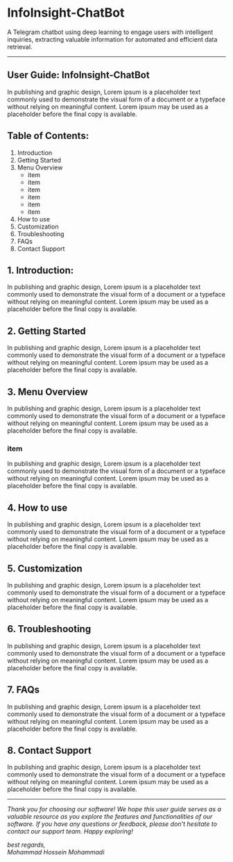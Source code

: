 # InfoInsight-ChatBot
A Telegram chatbot using deep learning to engage users with intelligent inquiries, extracting valuable information for automated and efficient data retrieval.

---

## User Guide: InfoInsight-ChatBot

In publishing and graphic design, Lorem ipsum is a placeholder text commonly used to demonstrate the visual form of a document or a typeface without relying on meaningful content. Lorem ipsum may be used as a placeholder before the final copy is available.

## Table of Contents:
1. Introduction
2. Getting Started
3. Menu Overview
   - item
   - item
   - item
   - item
   - item
   - item
4. How to use
5. Customization
6. Troubleshooting
7. FAQs
8. Contact Support



## 1. Introduction:
In publishing and graphic design, Lorem ipsum is a placeholder text commonly used to demonstrate the visual form of a document or a typeface without relying on meaningful content. Lorem ipsum may be used as a placeholder before the final copy is available.

## 2. Getting Started
In publishing and graphic design, Lorem ipsum is a placeholder text commonly used to demonstrate the visual form of a document or a typeface without relying on meaningful content. Lorem ipsum may be used as a placeholder before the final copy is available.

## 3. Menu Overview
In publishing and graphic design, Lorem ipsum is a placeholder text commonly used to demonstrate the visual form of a document or a typeface without relying on meaningful content. Lorem ipsum may be used as a placeholder before the final copy is available.

### item
In publishing and graphic design, Lorem ipsum is a placeholder text commonly used to demonstrate the visual form of a document or a typeface without relying on meaningful content. Lorem ipsum may be used as a placeholder before the final copy is available.

## 4. How to use
In publishing and graphic design, Lorem ipsum is a placeholder text commonly used to demonstrate the visual form of a document or a typeface without relying on meaningful content. Lorem ipsum may be used as a placeholder before the final copy is available.

## 5. Customization
In publishing and graphic design, Lorem ipsum is a placeholder text commonly used to demonstrate the visual form of a document or a typeface without relying on meaningful content. Lorem ipsum may be used as a placeholder before the final copy is available.

## 6. Troubleshooting
In publishing and graphic design, Lorem ipsum is a placeholder text commonly used to demonstrate the visual form of a document or a typeface without relying on meaningful content. Lorem ipsum may be used as a placeholder before the final copy is available.

## 7. FAQs
In publishing and graphic design, Lorem ipsum is a placeholder text commonly used to demonstrate the visual form of a document or a typeface without relying on meaningful content. Lorem ipsum may be used as a placeholder before the final copy is available.

## 8. Contact Support
In publishing and graphic design, Lorem ipsum is a placeholder text commonly used to demonstrate the visual form of a document or a typeface without relying on meaningful content. Lorem ipsum may be used as a placeholder before the final copy is available.

---

<i>Thank you for choosing our software! We hope this user guide serves as a valuable resource as you explore the features and functionalities of our software. If you have any questions or feedback, please don't hesitate to contact our support team. Happy exploring!

best regards,<br>
Mohammad Hossein Mohammadi</i>
